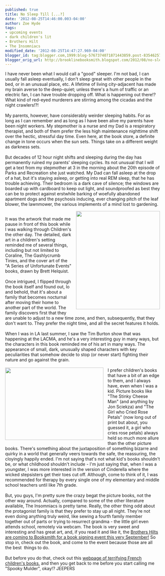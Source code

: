 ```yaml
---
published: true
title: No Sleep Till [...?]
date: '2012-08-25T14:46:00.003-04:00'
author: Zoe Hyde
tags:
- upcoming events
- dark children's lit
- Brothers Hilt
- The Insomniacs
modified_date: '2012-08-25T14:47:27.969-04:00'
blogger_id: tag:blogger.com,1999:blog-5767374071871443859.post-835462578798017140
blogger_orig_url: http://brooklinebooksmith.blogspot.com/2012/08/no-sleep-till.html
---
```


I have never been what I would call a "good" sleeper. I'm not bad, I can usually fall asleep eventually, I don't sleep great with other people in the bed, or in an unusual place, etc. A lifetime of living city-adjacent has made my brain averse to the deep-quiet; unless there's a hum of traffic or an electric fan, I can have trouble dropping off. What is happening out there!? What kind of red-eyed murderers are stirring among the cicadas and the night crawlers!?!<br /><br />My parents, however, have considerably weirder sleeping habits. For as long as I can remember and as long as I have been alive my parents have been night workers. My stepmother is a nurse and my Dad is a respiratory therapist, and both of them prefer the less high maintenance nighttime shift over the hectic, stressful day time. Even here, at the book store, a definite change in tone occurs when the sun sets. Things take on a different weight as darkness sets. <br /><br />But&nbsp;decades of 12 hour night shifts and sleeping during the day has permanently ruined my parents' sleeping cycles. Its&nbsp;not unusual&nbsp;that I will get a text from my stepmother at 3 in the morning about the 20th episode of Parks and Recreation she just watched. My Dad can fall asleep at the drop of a hat, but it's staying asleep, or getting into real REM sleep, that he has trouble achieving. Their bedroom is a dark cave of silence; the windows are boarded up with cardboard to keep out light, and soundproofed as best they can be to protect against erstwhile barking of woefully abandoned apartment dogs and the psychosis inducing, ever changing pitch of the leaf blower, the lawnmower, the various&nbsp;implements&nbsp;of a mind lost to gardening.<br /><div class="separator" style="clear: both; text-align: center;"><a href="http://media.tumblr.com/tumblr_lvb0fvNptf1qzploi.jpg" imageanchor="1" style="clear: right; float: right; margin-bottom: 1em; margin-left: 1em;"><img border="0" height="320" src="http://media.tumblr.com/tumblr_lvb0fvNptf1qzploi.jpg" width="273" /></a></div><br />It was the artwork that made me pause in front of this book while I was walking through Children's the other day. The detailed, dark art in a children's setting reminded me of several things, including but not limited to Coraline, The Gashlycrumb Tinies, and the cover art of the "A Series of&nbsp;Unfortunate&nbsp;Events" books, drawn by Brett Helquist.<br /><br />Once intrigued, I flipped through the book itself and found out, lo and behold, that it's about a family that becomes nocturnal after moving their home to another part of the world. The family discovers first that they are unable to adjust to a new time zone, and then, subsequently, that they don't want to. They prefer the night time, and all the secret features it holds.<br /><br />When I was in LA last summer, I saw the Tim Burton show that was happening at the LACMA, and he's a very interesting guy in many ways, but the characters in this book reminded me of his art in many ways. The appearance of small, dark, unusually shaped characters with key peculiarities that somehow decide to stop (or never start) fighting their nature and go against the grain.<br /><br /><div class="separator" style="clear: both; text-align: center;"><a href="http://breakfastwithjlblog.files.wordpress.com/2011/06/tim-burton-lacma-14.jpeg%3fw=750&amp;h=548" imageanchor="1" style="clear: left; float: left; margin-bottom: 1em; margin-right: 1em;"><img border="0" height="236" src="http://breakfastwithjlblog.files.wordpress.com/2011/06/tim-burton-lacma-14.jpeg%3fw=750&amp;h=548" width="320" /></a></div>I prefer children's books that have a bit of an edge to them, and I always have, even when I was a kid. Picture books like "The Stinky Cheese Man" (and anything by Jon Sciekza) and "The Girl who Cried Rose Petals" (now long out of print but about, you guessed it, a girl who cries rose petals) always held so much more allure than the other picture books. There's something about the juxtaposition of something bizarre and quirky in a world that generally veers towards the safe, the reassuring, the cloyingly happily ended. I'm not saying that's not what kid's books shouldn't be, or what childhood shouldn't include - I'm just saying that, when I was a youngster, I was more interested in the version of Cinderella where the wicked stepsisters get their toes cut off. Although, come to think of it, I was recommended for therapy by every single one of my elementary and middle school teachers until like 7th grade.<br /><br />But, you guys, I'm pretty sure the crazy begat the picture books, not the other way around. Actually, compared to some of the other literature available, The Insomniacs is pretty tame. Really, the other thing odd about the protagonist family is that they prefer to stay up all night. They're not even doing anything truly weird, like sewing a fourth family member together out of parts or trying to resurrect grandma - the little girl even attends school, remotely via webcam. The book is very sweet and interesting and has great art, and, if you read it and like it, the <a href="http://www.brooklinebooksmith.com/events/mainevent.html" target="_blank">Brothers Hilts are coming to Booksmith for a book signing event this very September!</a>&nbsp;So stop in, check out the book, and come to the event because those are all the best &nbsp;things to do.<br /><br />But before you do that, check out this <a href="http://www.guardian.co.uk/books/gallery/2012/may/30/terrifying-french-childrens-books-in-pictures?CMP=twt_gu#/?picture=390846422&amp;index=13" target="_blank">webpage of terrifying French children's books,</a> and then you get back to me before you start calling me "Spooky Mulder", okay!? JEEPERS
